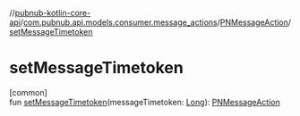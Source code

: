 //[pubnub-kotlin-core-api](../../../index.md)/[com.pubnub.api.models.consumer.message_actions](../index.md)/[PNMessageAction](index.md)/[setMessageTimetoken](set-message-timetoken.md)

# setMessageTimetoken

[common]\
fun [setMessageTimetoken](set-message-timetoken.md)(messageTimetoken: [Long](https://kotlinlang.org/api/latest/jvm/stdlib/kotlin/-long/index.html)): [PNMessageAction](index.md)

